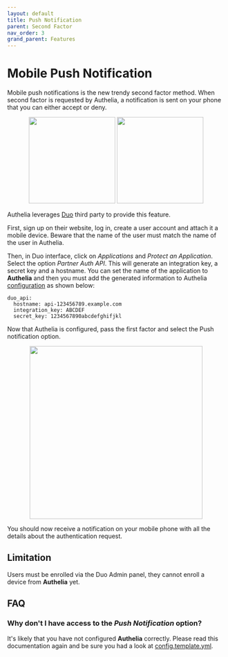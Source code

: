 ```yaml
---
layout: default
title: Push Notification
parent: Second Factor
nav_order: 3
grand_parent: Features
---
```


# Mobile Push Notification

Mobile push notifications is the new trendy second factor method. When second factor is requested
by Authelia, a notification is sent on your phone that you can either accept or deny.

<p align="center">
  <img src="../../images/duo-push-1.jpg" width="200">
  <img src="../../images/duo-push-2.png" width="200">
</p>


Authelia leverages [Duo] third party to provide this feature.

First, sign up on their website, log in, create a user account and attach it a mobile device.
Beware that the name of the user must match the name of the user in Authelia.

Then, in Duo interface, click on *Applications* and *Protect an Application*. Select the option
*Partner Auth API*. This will generate an integration key, a secret key and a hostname. You can
set the name of the application to **Authelia** and then you must add the generated information
to Authelia [configuration](../../deployment/index.md) as shown below:

    duo_api:
      hostname: api-123456789.example.com
      integration_key: ABCDEF
      secret_key: 1234567890abcdefghifjkl

Now that Authelia is configured, pass the first factor and select the Push notification
option.

<p align="center">
  <img src="../../images/2FA-PUSH.png" width="400">
</p>

You should now receive a notification on your mobile phone with all the details
about the authentication request.


## Limitation

Users must be enrolled via the Duo Admin panel, they cannot enroll a device from
**Authelia** yet.


## FAQ

### Why don't I have access to the *Push Notification* option?

It's likely that you have not configured **Authelia** correctly. Please read this
documentation again and be sure you had a look at [config.template.yml](https://github.com/authelia/authelia/blob/master/config.template.yml).



[Duo]: https://duo.com/